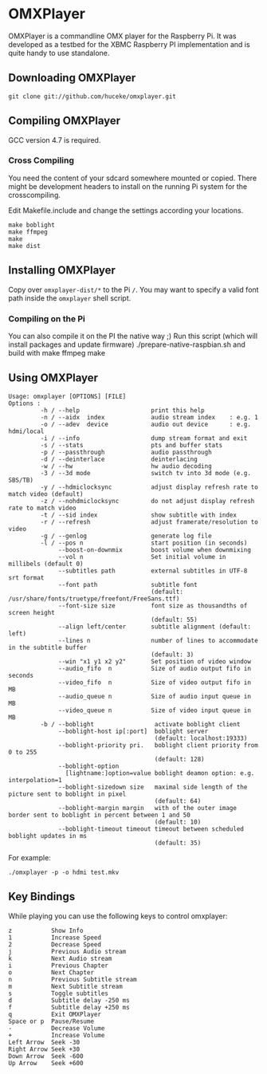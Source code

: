 OMXPlayer
=========

OMXPlayer is a commandline OMX player for the Raspberry Pi. It was developed as
a testbed for the XBMC Raspberry PI implementation and is quite handy to use
standalone. 

Downloading OMXPlayer
---------------------

    git clone git://github.com/huceke/omxplayer.git

Compiling OMXPlayer
-------------------

GCC version 4.7 is required.

### Cross Compiling

You need the content of your sdcard somewhere mounted or copied. There might be
development headers to install on the running Pi system for the crosscompiling.

Edit Makefile.include and change the settings according your locations.

    make boblight
    make ffmpeg
    make
    make dist

Installing OMXPlayer
--------------------

Copy over `omxplayer-dist/*` to the Pi `/`. You may want to specify a valid font
path inside the `omxplayer` shell script.

### Compiling on the Pi

You can also compile it on the PI the native way ;)
Run this script (which will install packages and update firmware)
    ./prepare-native-raspbian.sh
and build with
    make ffmpeg
    make

Using OMXPlayer
---------------

    Usage: omxplayer [OPTIONS] [FILE]
    Options :
             -h / --help                    print this help
             -n / --aidx  index             audio stream index    : e.g. 1
             -o / --adev  device            audio out device      : e.g. hdmi/local
             -i / --info                    dump stream format and exit
             -s / --stats                   pts and buffer stats
             -p / --passthrough             audio passthrough
             -d / --deinterlace             deinterlacing
             -w / --hw                      hw audio decoding
             -3 / --3d mode                 switch tv into 3d mode (e.g. SBS/TB)
             -y / --hdmiclocksync           adjust display refresh rate to match video (default)
             -z / --nohdmiclocksync         do not adjust display refresh rate to match video
             -t / --sid index               show subtitle with index
             -r / --refresh                 adjust framerate/resolution to video
             -g / --genlog                  generate log file
             -l / --pos n                   start position (in seconds)
                  --boost-on-downmix        boost volume when downmixing
                  --vol n                   Set initial volume in millibels (default 0)
                  --subtitles path          external subtitles in UTF-8 srt format
                  --font path               subtitle font
                                            (default: /usr/share/fonts/truetype/freefont/FreeSans.ttf)
                  --font-size size          font size as thousandths of screen height
                                            (default: 55)
                  --align left/center       subtitle alignment (default: left)
                  --lines n                 number of lines to accommodate in the subtitle buffer
                                            (default: 3)
                  --win "x1 y1 x2 y2"       Set position of video window
                  --audio_fifo  n           Size of audio output fifo in seconds
                  --video_fifo  n           Size of video output fifo in MB
                  --audio_queue n           Size of audio input queue in MB
                  --video_queue n           Size of video input queue in MB
             -b / --boblight                 activate boblight client
                  --boblight-host ip[:port]  boblight server
                                             (default: localhost:19333)
                  --boblight-priority pri.   boblight client priority from 0 to 255
                                             (default: 128)
                  --boblight-option                                    
                    [lightname:]option=value boblight deamon option: e.g. interpolation=1
                  --boblight-sizedown size   maximal side length of the picture sent to boblight in pixel
                                             (default: 64)
                  --boblight-margin margin   with of the outer image border sent to boblight in percent between 1 and 50
                                             (default: 10)
                  --boblight-timeout timeout timeout between scheduled boblight updates in ms
                                             (default: 35)

For example:

    ./omxplayer -p -o hdmi test.mkv

Key Bindings
------------

While playing you can use the following keys to control omxplayer:

    z			Show Info
    1			Increase Speed
    2			Decrease Speed
    j			Previous Audio stream
    k			Next Audio stream
    i			Previous Chapter
    o			Next Chapter
    n			Previous Subtitle stream
    m			Next Subtitle stream
    s			Toggle subtitles
    d			Subtitle delay -250 ms
    f			Subtitle delay +250 ms
    q			Exit OMXPlayer
    Space or p	Pause/Resume
    -			Decrease Volume
    +			Increase Volume
    Left Arrow	Seek -30
    Right Arrow	Seek +30
    Down Arrow	Seek -600
    Up Arrow	Seek +600
